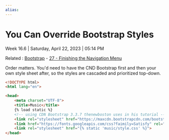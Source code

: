 ```yaml
---
alias:
---
```

# You Can Override Bootstrap Styles

Week 16.6 | Saturday, April 22, 2023 | 05:14 PM

Related : [Bootstrap](../../4-hub-notes-🚉/Bootstrap.md) - [27 - Finishing the Navigation Menu](27%20-%20Finishing%20the%20Navigation%20Menu.md)

Order matters. You'd need to have the CND Bootstrap first and then your own style sheet after, so the styles are cascaded and prioritized top-down.

```html
<!DOCTYPE html>
<html lang="en">

<head>
    <meta charset="UTF-8">
    <title>Music</title>
    {% load static %}
    <!-- using CDN Bootstrap 3.3.7 thenewboston uses in his tutorial -->
    <link rel="stylesheet" href="https://maxcdn.bootstrapcdn.com/bootstrap/3.3.7/css/bootstrap.min.css">
    <link href="https://fonts.googleapis.com/css?faimily=Satisfy" rel="stylesheet">
    <link rel="stylesheet" href="{% static 'music/style.css' %}">
</head>
```
